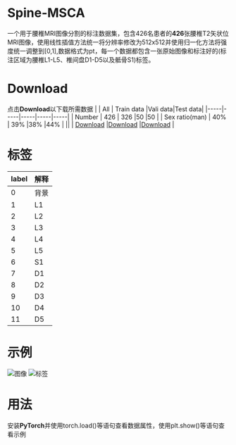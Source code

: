 # Spine-MSCA
一个用于腰椎MRI图像分割的标注数据集，包含426名患者的**426**张腰椎T2矢状位MRI图像，使用线性插值方法统一将分辨率修改为512x512并使用归一化方法将强度统一调整到[0,1],数据格式为pt，每一个数据都包含一张原始图像和标注好的(标注区域为腰椎L1-L5、椎间盘D1-D5以及骶骨S1)标签。
# Download
点击**Download**以下载所需数据
|  | All | Train data |Vali data|Test data|
|-----|-----|-----|-----|-----|
| Number | 426 | 326 |50 |50 |
| Sex ratio(man) | 40% | 39% |38% |44% |
|| | [Download]() |[Download]() |[Download]() |

# 标签
| label | 解释 | 
|-----|-----|
| 0 | 背景 | 
| 1 | L1 | 
| 2 | L2 | 
| 3 | L3 | 
| 4 | L4 |
| 5 | L5 |
| 6 | S1 | 
| 7 | D1 | 
| 8 | D2 | 
| 9 | D3 | 
| 10 | D4 |
| 11 | D5 |
# 示例
![图像](https://github.com/user-attachments/assets/e9cc199b-74b3-479e-afc6-850e94aebf3b)
![标签](https://github.com/user-attachments/assets/f0c17171-ee40-4124-ad68-1f77ec17a9c9)
# 用法
安装**PyTorch**并使用torch.load()等语句查看数据属性，使用plt.show()等语句查看示例
